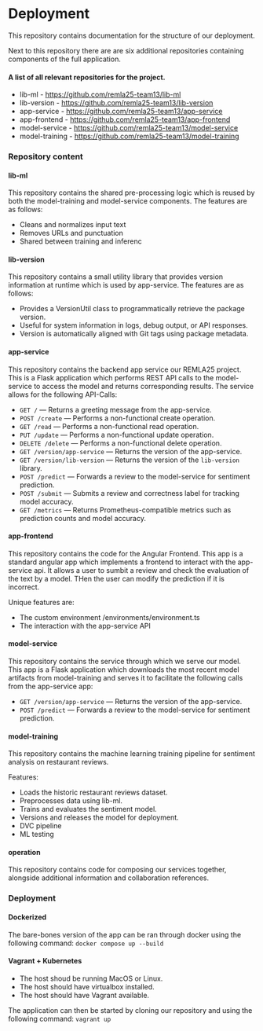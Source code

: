 # Deployment
This repository contains documentation for the structure of our deployment.

Next to this repository there are are six additional repositories containing components of the full application.
#### A list of all relevant repositories for the project.
- lib-ml - https://github.com/remla25-team13/lib-ml
- lib-version - https://github.com/remla25-team13/lib-version
- app-service - https://github.com/remla25-team13/app-service
- app-frontend - https://github.com/remla25-team13/app-frontend
- model-service - https://github.com/remla25-team13/model-service
- model-training - https://github.com/remla25-team13/model-training

### Repository content
#### lib-ml 
This repository contains the shared pre-processing logic which is reused by both the model-training and model-service components.
The features are as follows:
- Cleans and normalizes input text
- Removes URLs and punctuation
- Shared between training and inferenc

#### lib-version
This repository contains a small utility library that provides version information at runtime which is used by app-service.
The features are as follows:
- Provides a VersionUtil class to programmatically retrieve the package version.
- Useful for system information in logs, debug output, or API responses.
- Version is automatically aligned with Git tags using package metadata.

#### app-service
This repository contains the backend app service our REMLA25 project. This is a Flask application which performs REST API calls to the model-service to access the model and returns corresponding results.
The service allows for the following API-Calls:
- `GET /` — Returns a greeting message from the app-service.
- `POST /create` — Performs a non-functional create operation.
- `GET /read` — Performs a non-functional read operation.
- `PUT /update` — Performs a non-functional update operation.
- `DELETE /delete` — Performs a non-functional delete operation.
- `GET /version/app-service` — Returns the version of the app-service.
- `GET /version/lib-version` — Returns the version of the `lib-version` library.
- `POST /predict` — Forwards a review to the model-service for sentiment prediction.
- `POST /submit` — Submits a review and correctness label for tracking model accuracy.
- `GET /metrics` — Returns Prometheus-compatible metrics such as prediction counts and model accuracy.

#### app-frontend
This repository contains the code for the Angular Frontend. This app is a standard angular app which implements a frontend to interact with the app-service api. It allows a user to sumbit a review and check the evaluation of the text by a model. THen the user can modify the prediction if it is incorrect.

Unique features are:
- The custom environment /environments/environment.ts
- The interaction with the app-service API

#### model-service
This repository contains the service through which we serve our model. This app is a Flask application which downloads the most recent model artifacts from model-training and serves it to facilitate the following calls from the app-service app:
- `GET /version/app-service` — Returns the version of the app-service.
- `POST /predict` — Forwards a review to the model-service for sentiment prediction.

#### model-training
This repository contains the machine learning training pipeline for sentiment analysis on restaurant reviews.

Features:
- Loads the historic restaurant reviews dataset.
- Preprocesses data using lib-ml.
- Trains and evaluates the sentiment model.
- Versions and releases the model for deployment.
- DVC pipeline
- ML testing 

#### operation
This repository contains code for composing our services together, alongside additional information and collaboration references.

### Deployment

#### Dockerized 
The bare-bones version of the app can be ran through docker using the following command:
`docker compose up --build`

#### Vagrant + Kubernetes
- The host shoud be running MacOS or Linux.
- The host should have virtualbox installed.
- The host should have Vagrant available.

The application can then be started by cloning our repository and using the following command:
`vagrant up`